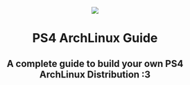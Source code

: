 <p align="center"><img src="[https://external-content.duckduckgo.com/iu/?u=https%3A%2F%2Fimage.flaticon.com%2Ficons%2Fpng%2F512%2F518%2F518713.png&f=1&nofb=1](https://www.google.com/url?sa=i&url=https%3A%2F%2Ficonduck.com%2Ficons%2F27047%2Farchlinux&psig=AOvVaw2An7_v9XP6b8JzQA7DvipY&ust=1723674873815000&source=images&cd=vfe&opi=89978449&ved=0CBQQjRxqFwoTCLjm2beD84cDFQAAAAAdAAAAABAE)"...></p>
<h1 align="center">
PS4 ArchLinux Guide
</h1>
<h2 align="center">
A complete guide to build your own PS4 ArchLinux Distribution :3
</h2>
